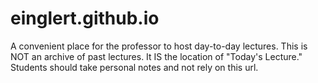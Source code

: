 # einglert.github.io
A convenient place for the professor to host day-to-day lectures. This is NOT an archive of past lectures. It IS the location of "Today's Lecture." Students should take personal notes and not rely on this url.
